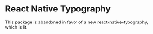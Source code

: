 # React Native Typography
This package is abandoned in favor of a new [react-native-typography](https://github.com/hectahertz/react-native-typography), which is lit.
